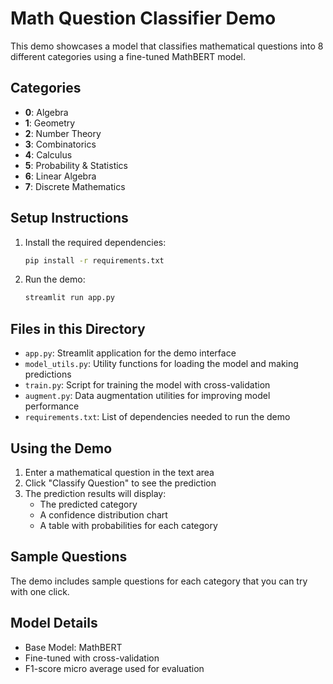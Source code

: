 # Math Question Classifier Demo

This demo showcases a model that classifies mathematical questions into 8 different categories using a fine-tuned MathBERT model.

## Categories
- **0**: Algebra
- **1**: Geometry
- **2**: Number Theory
- **3**: Combinatorics
- **4**: Calculus
- **5**: Probability & Statistics
- **6**: Linear Algebra
- **7**: Discrete Mathematics

## Setup Instructions

1. Install the required dependencies:
   ```bash
   pip install -r requirements.txt
   ```

2. Run the demo:
   ```bash
   streamlit run app.py
   ```

## Files in this Directory

- `app.py`: Streamlit application for the demo interface
- `model_utils.py`: Utility functions for loading the model and making predictions
- `train.py`: Script for training the model with cross-validation
- `augment.py`: Data augmentation utilities for improving model performance
- `requirements.txt`: List of dependencies needed to run the demo

## Using the Demo

1. Enter a mathematical question in the text area
2. Click "Classify Question" to see the prediction
3. The prediction results will display:
   - The predicted category
   - A confidence distribution chart
   - A table with probabilities for each category

## Sample Questions

The demo includes sample questions for each category that you can try with one click.

## Model Details

- Base Model: MathBERT
- Fine-tuned with cross-validation
- F1-score micro average used for evaluation